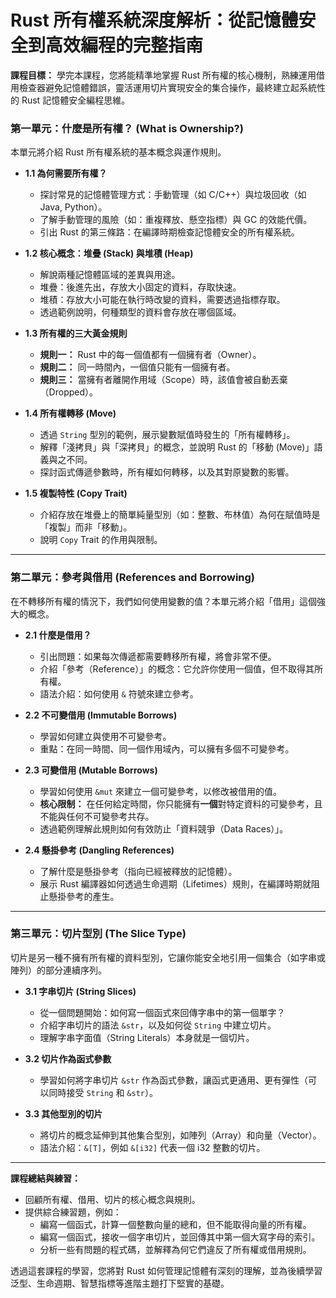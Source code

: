 # Rust 所有權系統深度解析：從記憶體安全到高效編程的完整指南

**課程目標：** 學完本課程，您將能精準地掌握 Rust 所有權的核心機制，熟練運用借用檢查器避免記憶體錯誤，靈活運用切片實現安全的集合操作，最終建立起系統性的 Rust 記憶體安全編程思維。

### **第一單元：什麼是所有權？ (What is Ownership?)**

本單元將介紹 Rust 所有權系統的基本概念與運作規則。

*   **1.1 為何需要所有權？**
    *   探討常見的記憶體管理方式：手動管理（如 C/C++）與垃圾回收（如 Java, Python）。
    *   了解手動管理的風險（如：重複釋放、懸空指標）與 GC 的效能代價。
    *   引出 Rust 的第三條路：在編譯時期檢查記憶體安全的所有權系統。

*   **1.2 核心概念：堆疊 (Stack) 與堆積 (Heap)**
    *   解說兩種記憶體區域的差異與用途。
    *   堆疊：後進先出，存放大小固定的資料，存取快速。
    *   堆積：存放大小可能在執行時改變的資料，需要透過指標存取。
    *   透過範例說明，何種類型的資料會存放在哪個區域。

*   **1.3 所有權的三大黃金規則**
    *   **規則一：** Rust 中的每一個值都有一個擁有者（Owner）。
    *   **規則二：** 同一時間內，一個值只能有一個擁有者。
    *   **規則三：** 當擁有者離開作用域（Scope）時，該值會被自動丟棄（Dropped）。

*   **1.4 所有權轉移 (Move)**
    *   透過 `String` 型別的範例，展示變數賦值時發生的「所有權轉移」。
    *   解釋「淺拷貝」與「深拷貝」的概念，並說明 Rust 的「移動 (Move)」語義與之不同。
    *   探討函式傳遞參數時，所有權如何轉移，以及其對原變數的影響。

*   **1.5 複製特性 (Copy Trait)**
    *   介紹存放在堆疊上的簡單純量型別（如：整數、布林值）為何在賦值時是「複製」而非「移動」。
    *   說明 `Copy` Trait 的作用與限制。

---

### **第二單元：參考與借用 (References and Borrowing)**

在不轉移所有權的情況下，我們如何使用變數的值？本單元將介紹「借用」這個強大的概念。

*   **2.1 什麼是借用？**
    *   引出問題：如果每次傳遞都需要轉移所有權，將會非常不便。
    *   介紹「參考（Reference）」的概念：它允許你使用一個值，但不取得其所有權。
    *   語法介紹：如何使用 `&` 符號來建立參考。

*   **2.2 不可變借用 (Immutable Borrows)**
    *   學習如何建立與使用不可變參考。
    *   重點：在同一時間、同一個作用域內，可以擁有多個不可變參考。

*   **2.3 可變借用 (Mutable Borrows)**
    *   學習如何使用 `&mut` 來建立一個可變參考，以修改被借用的值。
    *   **核心限制：** 在任何給定時間，你只能擁有**一個**對特定資料的可變參考，且不能與任何不可變參考共存。
    *   透過範例理解此規則如何有效防止「資料競爭（Data Races）」。

*   **2.4 懸掛參考 (Dangling References)**
    *   了解什麼是懸掛參考（指向已經被釋放的記憶體）。
    *   展示 Rust 編譯器如何透過生命週期（Lifetimes）規則，在編譯時期就阻止懸掛參考的產生。

---

### **第三單元：切片型別 (The Slice Type)**

切片是另一種不擁有所有權的資料型別，它讓你能安全地引用一個集合（如字串或陣列）的部分連續序列。

*   **3.1 字串切片 (String Slices)**
    *   從一個問題開始：如何寫一個函式來回傳字串中的第一個單字？
    *   介紹字串切片的語法 `&str`，以及如何從 `String` 中建立切片。
    *   理解字串字面值（String Literals）本身就是一個切片。

*   **3.2 切片作為函式參數**
    *   學習如何將字串切片 `&str` 作為函式參數，讓函式更通用、更有彈性（可以同時接受 `String` 和 `&str`）。

*   **3.3 其他型別的切片**
    *   將切片的概念延伸到其他集合型別，如陣列（Array）和向量（Vector）。
    *   語法介紹：`&[T]`，例如 `&[i32]` 代表一個 i32 整數的切片。

---

**課程總結與練習：**

*   回顧所有權、借用、切片的核心概念與規則。
*   提供綜合練習題，例如：
    *   編寫一個函式，計算一個整數向量的總和，但不能取得向量的所有權。
    *   編寫一個函式，接收一個字串切片，並回傳其中第一個大寫字母的索引。
    *   分析一些有問題的程式碼，並解釋為何它們違反了所有權或借用規則。

透過這套課程的學習，您將對 Rust 如何管理記憶體有深刻的理解，並為後續學習泛型、生命週期、智慧指標等進階主題打下堅實的基礎。
